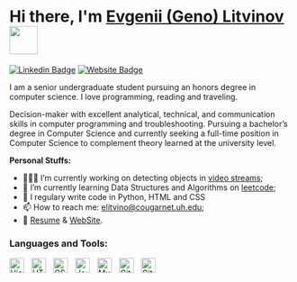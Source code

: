 # Hi there, I'm [Evgenii (Geno) Litvinov](https://www.linkedin.com/in/evgenii-litvinov/) <img src="https://media.giphy.com/media/hvRJCLFzcasrR4ia7z/giphy.gif" width="50px">

[![Linkedin Badge](https://img.shields.io/badge/-LinkedIn-0e76a8?style=flat-square&logo=Linkedin&logoColor=white)](https://www.linkedin.com/in/evgenii-litvinov/)
[![Website Badge](https://img.shields.io/badge/Website-3b5998?style=flat-square&logo=google-chrome&logoColor=white)](https://theevgenii.github.io/)


I am a senior undergraduate student pursuing an honors degree in computer science. I love programming, reading and traveling.

Decision-maker with excellent analytical, technical, and communication skills in computer programming and troubleshooting. Pursuing a bachelor’s degree in Computer Science and currently seeking a full-time position in Computer Science to complement theory learned at the university level.


**Personal Stuffs:**

- 👨🏻‍💻 I’m currently working on detecting objects in [video streams](https://theevgenii.github.io/projectweb.html);
- 🚀 I’m currently learning Data Structures and Algorithms on [leetcode](https://leetcode.com/EvgeniiLitvinov/);
- 📝 I regulary write code in Python, HTML and CSS
- 📫 How to reach me: elitvino@cougarnet.uh.edu;
- 📝 [Resume](https://github.com/TheEvgenii/Coding-Interviews-/tree/master/Resume) & [WebSite](https://theevgenii.github.io/).


### Languages and Tools:

<img align="left" alt="Visual Studio Code" width="26px" src="https://cdn.jsdelivr.net/gh/devicons/devicon/icons/vscode/vscode-original.svg" style="padding-right:10px;" />
<img align="left" alt="HTML5" width="26px" src="https://cdn.jsdelivr.net/gh/devicons/devicon/icons/html5/html5-original.svg" style="padding-right:10px;" />
<img align="left" alt="CSS3" width="26px" src="https://cdn.jsdelivr.net/gh/devicons/devicon/icons/css3/css3-original.svg" style="padding-right:10px;" />
<img align="left" alt="JavaScript" width="26px" src="https://cdn.jsdelivr.net/gh/devicons/devicon/icons/javascript/javascript-original.svg" style="padding-right:10px;" />
<img align="left" alt="MySQL" width="26px" src="https://cdn.jsdelivr.net/gh/devicons/devicon/icons/mysql/mysql-original.svg" style="padding-right:10px;" />
<img align="left" alt="Git" width="26px" src="https://cdn.jsdelivr.net/gh/devicons/devicon/icons/git/git-original.svg" style="padding-right:10px;" />
<img align="left" alt="GitHub" width="26px" src="https://user-images.githubusercontent.com/3369400/139447912-e0f43f33-6d9f-45f8-be46-2df5bbc91289.png" style="padding-right:10px;" />

<br />
<br />



